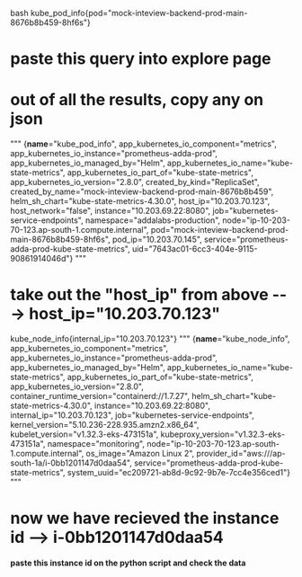 bash
kube_pod_info{pod="mock-inteview-backend-prod-main-8676b8b459-8hf6s"}
# paste this query into explore page
# out of all the results, copy any on json
"""
{__name__="kube_pod_info", app_kubernetes_io_component="metrics", app_kubernetes_io_instance="prometheus-adda-prod", app_kubernetes_io_managed_by="Helm", app_kubernetes_io_name="kube-state-metrics", app_kubernetes_io_part_of="kube-state-metrics", app_kubernetes_io_version="2.8.0", created_by_kind="ReplicaSet", created_by_name="mock-inteview-backend-prod-main-8676b8b459", helm_sh_chart="kube-state-metrics-4.30.0", host_ip="10.203.70.123", host_network="false", instance="10.203.69.22:8080", job="kubernetes-service-endpoints", namespace="addalabs-production", node="ip-10-203-70-123.ap-south-1.compute.internal", pod="mock-inteview-backend-prod-main-8676b8b459-8hf6s", pod_ip="10.203.70.145", service="prometheus-adda-prod-kube-state-metrics", uid="7643ac01-6cc3-404e-9115-90861914046d"}
"""
# take out the "host_ip" from above ---> host_ip="10.203.70.123"

kube_node_info{internal_ip="10.203.70.123"}
"""
{__name__="kube_node_info", app_kubernetes_io_component="metrics", app_kubernetes_io_instance="prometheus-adda-prod", app_kubernetes_io_managed_by="Helm", app_kubernetes_io_name="kube-state-metrics", app_kubernetes_io_part_of="kube-state-metrics", app_kubernetes_io_version="2.8.0", container_runtime_version="containerd://1.7.27", helm_sh_chart="kube-state-metrics-4.30.0", instance="10.203.69.22:8080", internal_ip="10.203.70.123", job="kubernetes-service-endpoints", kernel_version="5.10.236-228.935.amzn2.x86_64", kubelet_version="v1.32.3-eks-473151a", kubeproxy_version="v1.32.3-eks-473151a", namespace="monitoring", node="ip-10-203-70-123.ap-south-1.compute.internal", os_image="Amazon Linux 2", provider_id="aws:///ap-south-1a/i-0bb1201147d0daa54", service="prometheus-adda-prod-kube-state-metrics", system_uuid="ec209721-ab8d-9c92-9b7e-7cc4e356ced1"}
"""
# now we have recieved the instance id --> i-0bb1201147d0daa54


#### paste this instance id on the python script and check the data


